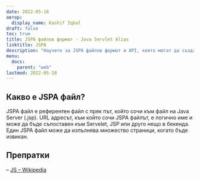 ```yaml
---
date: 2022-05-18
автор:
  display_name: Kashif Iqbal
draft: false
toc: true
title: JSPA файлов формат - Java Servlet Alias
linktitle: JSPA
description: "Научете за JSPA файлов формат и API, които могат да създават и отварят JSPA файлове."
menu:
  docs:
    parent: "web"
lastmod: 2022-05-18
---
```


## Какво е JSPA файл?

JSPA файл е референтен файл с пряк път, който сочи към файл на Java Server (.jsp). URL адресът, към който сочи JSPA файлът, е логично име и може да бъде съпоставен към Servelet, JSP или друго нещо в бекенда. Един JSPA файл може да изпълнява множество страници, когато бъде извикан.

## Препратки ##

– [JS – Wikipedia](https://en.wikipedia.org/wiki/JavaScript)

